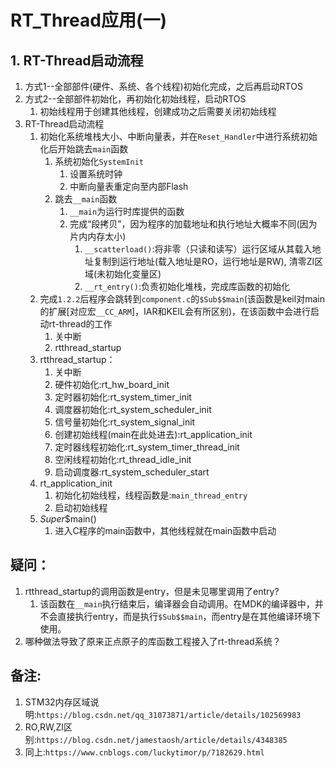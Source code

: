 # RT_Thread应用(一)
## 1. RT-Thread启动流程
1. 方式1--全部部件(硬件、系统、各个线程)初始化完成，之后再启动RTOS
2. 方式2--全部部件初始化，再初始化初始线程，启动RTOS
   1. 初始线程用于创建其他线程，创建成功之后需要关闭初始线程
3. RT-Thread启动流程
   1. 初始化系统堆栈大小、中断向量表，并在`Reset_Handler`中进行系统初始化后开始跳去`main`函数
      1. 系统初始化`SystemInit`
         1. 设置系统时钟
         2. 中断向量表重定向至内部Flash
      2. 跳去`__main`函数
         1. `__main`为运行时库提供的函数
         2. 完成“段拷贝”，因为程序的加载地址和执行地址大概率不同(因为片内内存太小)
            1. `__scatterload()`:将非零（只读和读写）运行区域从其载入地址复制到运行地址(载入地址是RO，运行地址是RW), 清零ZI区域(未初始化变量区)
            2. `__rt_entry()`:负责初始化堆栈，完成库函数的初始化
   2. 完成`1.2.2`后程序会跳转到`component.c`的`$Sub$$main`(该函数是keil对main的扩展[对应宏`__CC_ARM`]，IAR和KEIL会有所区别)，在该函数中会进行启动rt-thread的工作
         1. 关中断
         2. rtthread_startup
   3. rtthread_startup：
      1. 关中断
      2. 硬件初始化:rt_hw_board_init
      3. 定时器初始化:rt_system_timer_init
      4. 调度器初始化:rt_system_scheduler_init
      5. 信号量初始化:rt_system_signal_init
      6. 创建初始线程(main在此处进去):rt_application_init
      7. 定时器线程初始化:rt_system_timer_thread_init
      8. 空闲线程初始化:rt_thread_idle_init
      9. 启动调度器:rt_system_scheduler_start
   4. rt_application_init
      1. 初始化初始线程，线程函数是:`main_thread_entry`
      2. 启动初始线程
   5. $Super$$main()
      1. 进入C程序的main函数中，其他线程就在main函数中启动

## 疑问：
   1. rtthread_startup的调用函数是entry，但是未见哪里调用了entry?
      1. 该函数在`__main`执行结束后，编译器会自动调用。在MDK的编译器中，并不会直接执行entry，而是执行`$Sub$$main`，而entry是在其他编译环境下使用。
   2. 哪种做法导致了原来正点原子的库函数工程接入了rt-thread系统？

## 备注:
1. STM32内存区域说明:`https://blog.csdn.net/qq_31073871/article/details/102569983`
2. RO,RW,ZI区别:`https://blog.csdn.net/jamestaosh/article/details/4348385`
3. 同上:`https://www.cnblogs.com/luckytimor/p/7182629.html`
